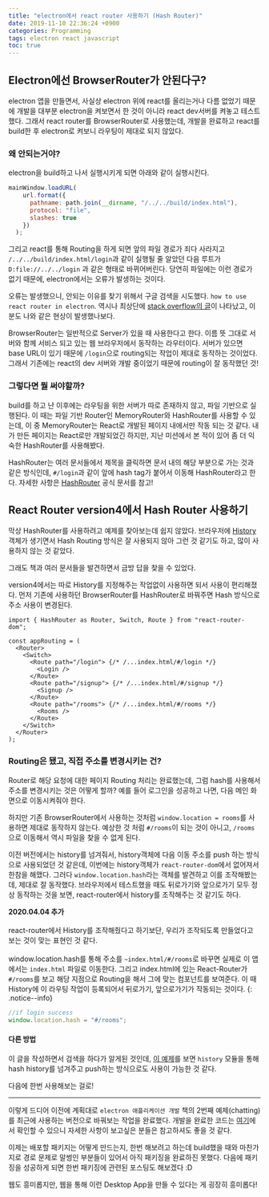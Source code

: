 ```yaml
---
title: "electron에서 react router 사용하기 (Hash Router)"
date: 2019-11-10 22:36:24 +0900
categories: Programming
tags: electron react javascript
toc: true
---
```


## Electron에선 BrowserRouter가 안된다구? 
electron 앱을 만들면서, 사실상 electron 위에 react를 올리는거나 다름 없었기 때문에 개발을 대부분 electron을 켜보면서 한 것이 아니라 react dev서버를 켜놓고 테스트했다. 그래서 react router를 BrowserRouter로 사용했는데, 개발을 완료하고 react를 build한 후 electron로 켜보니 라우팅이 제대로 되지 않았다.  
  
### 왜 안되는거야?  
electron을 build하고 나서 실행시키게 되면 아래와 같이 실행시킨다. 

```javascript
mainWindow.loadURL(
    url.format({
      pathname: path.join(__dirname, "/../../build/index.html"),
      protocol: "file",
      slashes: true
    })
  );
```

그리고 react를 통해 Routing을 하게 되면 앞의 파일 경로가 죄다 사라지고 `/../../build/index.html/login`과 같이 실행될 줄 알았던 다음 루트가 `D:file://../../login` 과 같은 형태로 바뀌어버린다. 당연히 파일에는 이런 경로가 없기 때문에, electron에서는 오류가 발생하는 것이다.  
  
오류는 발생했으니, 안되는 이유를 찾기 위해서 구글 검색을 시도했다. `how to use react router in electron`. 역시나 최상단에 [stack overflow의 글](https://stackoverflow.com/questions/36505404/how-to-use-react-router-with-electron)이 나타났고, 이 분도 나와 같은 현상이 발생했나보다.  
  
BrowserRouter는 일반적으로 Server가 있을 때 사용한다고 한다. 이름 뜻 그대로 서버와 함께 서비스 되고 있는 웹 브라우저에서 동작하는 라우터이다. 서버가 있으면 base URL이 있기 때문에 `/login`으로 routing되는 작업이 제대로 동작하는 것이었다. 그래서 기존에는 react의 dev 서버와 개발 중이었기 때문에 routing이 잘 동작했던 것!  
  
### 그렇다면 뭘 써야할까?
build를 하고 난 이후에는 라우팅을 위한 서버가 따로 존재하지 않고, 파일 기반으로 실행된다. 이 때는 파일 기반 Router인 MemoryRouter와 HashRouter를 사용할 수 있는데, 이 중 MemoryRouter는 React로 개발된 페이지 내에서만 작동 되는 것 같다. 내가 만든 페이지는 React로만 개발되었긴 하지만, 지난 미션에서 본 적이 있어 좀 더 익숙한 HashRouter를 사용해봤다.  
  
HashRouter는 여러 문서들에서 제목을 클릭하면 문서 내의 해당 부분으로 가는 것과 같은 방식인데, `#/login`과 같이 앞에 hash tag가 붙어서 이동해 HashRouter라고 한다. 자세한 사항은 [HashRouter](https://developer.mozilla.org/ko/docs/Web/API/History) 공식 문서를 참고!  
  
## React Router version4에서 Hash Router 사용하기
막상 HashRouter를 사용하려고 예제를 찾아보는데 쉽지 않았다. 브라우저에 [History](https://developer.mozilla.org/ko/docs/Web/API/History)객체가 생기면서 Hash Routing 방식은 잘 사용되지 않아 그런 것 같기도 하고, 많이 사용하지 않는 것 같았다.  
  
그래도 책과 여러 문서들을 발견하면서 금방 답을 찾을 수 있었다.  
  
version4에서는 따로 History를 지정해주는 작업없이 사용하면 되서 사용이 편리해졌다. 먼저 기존에 사용하던 BrowserRouter를 HashRouter로 바꿔주면 Hash 방식으로 주소 사용이 변경된다.  
  
```react
import { HashRouter as Router, Switch, Route } from "react-router-dom";

const appRouting = (
  <Router>
    <Switch>
      <Route path="/login"> {/* /...index.html/#/login */}
        <Login />
      </Route>
      <Route path="/signup"> {/* /...index.html/#/signup */}
        <Signup />
      </Route>
      <Route path="/rooms"> {/* /...index.html/#/rooms */}
        <Rooms />
      </Route>
    </Switch>
  </Router>
);
```

### Routing은 됐고, 직접 주소를 변경시키는 건?
Router로 해당 요청에 대한 페이지 Routing 처리는 완료했는데, 그럼 hash를 사용해서 주소를 변경시키는 것은 어떻게 할까? 예를 들어 로그인을 성공하고 나면, 다음 메인 화면으로 이동시켜줘야 한다.  
  
하지만 기존 BrowserRouter에서 사용하는 것처럼 `window.location = rooms`를 사용하면 제대로 동작하지 않는다. 예상한 것 처럼 `#/rooms`이 되는 것이 아니고, `/rooms`으로 이동해서 역시 파일을 찾을 수 없게 된다.  
  
이전 버전에서는 history를 넘겨줘서, history객체에 다음 이동 주소를 push 하는 방식으로 사용되었던 것 같은데, 이번에는 history객체가 `react-router-dom`에서 없어져서 한참을 해맸다. 그러다 `window.location.hash`라는 객체를 발견하고 이를 조작해봤는데, 제대로 잘 동작했다. 브라우저에서 테스트했을 때도 뒤로가기와 앞으로가기 모두 정상 동작하는 것을 보면, react-router에서 history를 조작해주는 것 같기도 하다. 

**2020.04.04 추가**<br>  
react-router에서 History를 조작해줬다고 하기보단, 우리가 조작되도록 만들었다고 보는 것이 맞는 표현인 것 같다.<br><br> window.location.hash를 통해 주소를 `~index.html/#/rooms`로 바꾸면 실제로 이 앱에서는 `index.html` 파일로 이동한다. 그리고 index.html에 있는 React-Router가 `#/rooms`를 보고 해당 지점으로 Routing을 해서 그에 맞는 컴포넌트를 보여준다. 이 때 History에 이 라우팅 작업이 등록되어서 뒤로가기, 앞으로가기가 작동되는 것이다.
{: .notice--info}
  
```javascript
//if login success
window.location.hash = "#/rooms";
```

#### 다른 방법
이 글을 작성하면서 검색을 하다가 알게된 것인데, [이 예제](https://github.com/electron-react-boilerplate/electron-react-boilerplate/blob/b76f537bc784d1102b13675297d54bd28baff9d8/app/store/configureStore.dev.js#L10)를 보면 `history` 모듈을 통해 hash history를 넘겨주고 push하는 방식으로도 사용이 가능한 것 같다.  
  
다음에 한번 사용해보는 걸로!  

___

이렇게 드디어 이전에 계획대로 `electron 애플리케이션 개발` 책의 2번째 예제(chatting)를 최근에 사용하는 버전으로 바꿔보는 작업을 완료했다. 개발을 완료한 코드는 [여기](https://github.com/2ssue/electron-chat)에서 확인할 수 있으니 자세한 사항이 보고싶은 분들은 참고하셔도 좋을 것 같다.  
  
이제는 배포할 패키지는 어떻게 만드는지, 한번 해보려고 하는데 build했을 때와 마찬가지로 경로 문제로 말썽인 부분들이 있어서 아직 패키징을 완료하진 못했다. 다음에 패키징을 성공하게 되면 한번 패키징에 관련된 포스팅도 해보겠다 :D  
  
웹도 흥미롭지만, 웹을 통해 이런 Desktop App을 만들 수 있다는 게 굉장히 흥미롭다!  